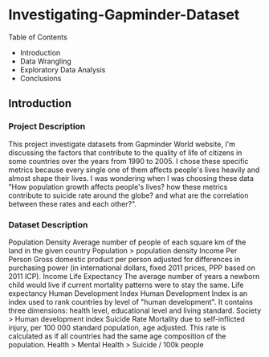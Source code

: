 # Investigating-Gapminder-Dataset

Table of Contents
- Introduction
- Data Wrangling
- Exploratory Data Analysis
- Conclusions

## Introduction

### Project Description
This project investigate datasets from Gapminder World website, I'm discussing the factors that contribute to the quality of life of citizens in some countries over the years from 1990 to 2005. I chose these specific metrics because every single one of them affects people's lives heavily and almost shape their lives. I was wondering when I was choosing these data "How population growth affects people's lives? how these metrics contribute to suicide rate around the globe? and what are the correlation between these rates and each other?".

### Dataset Description
Population Density Average number of people of each square km of the land in the given country Population > population density
Income Per Person Gross domestic product per person adjusted for differences in purchasing power (in international dollars, fixed 2011 prices, PPP based on 2011 ICP). Income
Life Expectancy The average number of years a newborn child would live if current mortality patterns were to stay the same. Life expectancy
Human Development Index Human Development Index is an index used to rank countries by level of "human development". It contains three dimensions: health level, educational level and living standard. Society > Human development index
Suicide Rate Mortality due to self-inflicted injury, per 100 000 standard population, age adjusted. This rate is calculated as if all countries had the same age composition of the population. Health > Mental Health > Suicide / 100k people
